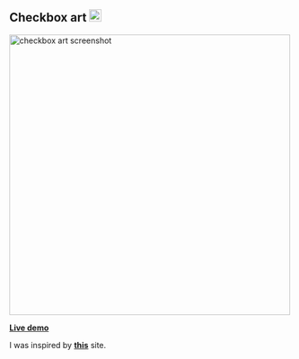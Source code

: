 ## Checkbox art <img width="22px" src="https://user-images.githubusercontent.com/86655646/162923931-07d4b4d7-63dd-479a-a135-23fb068d2ed8.png" />

<img alt="checkbox art screenshot" width="500px" src="https://user-images.githubusercontent.com/86655646/163807896-55d49e2d-3977-4e55-9922-a9b79bc1a002.png" />

[**Live demo**](https://isbendiyarovanezrin.github.io/checkboxart "Click me!☑")

I was inspired by [**this**](https://makecheckboxart.glitch.me "Click me!☑") site.
